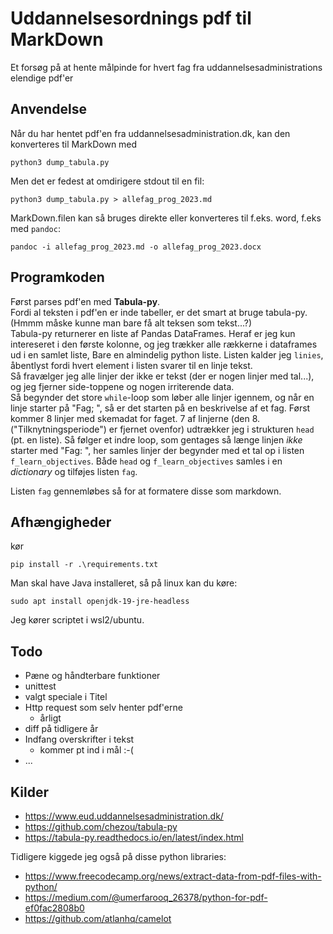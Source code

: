﻿# Uddannelsesordnings pdf til MarkDown

Et forsøg på at hente målpinde for hvert fag fra uddannelsesadministrations elendige pdf'er

## Anvendelse

Når du har hentet pdf'en fra uddannelsesadministration.dk, kan den konverteres til MarkDown med 

    python3 dump_tabula.py

Men det er fedest at omdirigere stdout til en fil:

    python3 dump_tabula.py > allefag_prog_2023.md

MarkDown.filen kan så bruges direkte eller konverteres til f.eks. word, f.eks med `pandoc`:

    pandoc -i allefag_prog_2023.md -o allefag_prog_2023.docx

## Programkoden

Først parses pdf'en med __Tabula-py__.  
Fordi al teksten i pdf'en er inde tabeller, er det smart at bruge tabula-py. (Hmmm måske kunne man bare få alt teksen som tekst...?)  
Tabula-py returnerer en liste af Pandas DataFrames. Heraf er jeg kun intereseret i den første kolonne, og jeg trækker alle rækkerne i dataframes ud i en samlet liste, Bare en almindelig python liste. Listen kalder jeg `linies`, åbentlyst fordi hvert element i listen svarer til en linje tekst.  
Så fravælger jeg alle linjer der ikke er tekst (der er nogen linjer med tal...), og jeg fjerner side-toppene og nogen irriterende data.  
Så begynder det store `while`-loop som løber alle linjer igennem, og når en linje starter på "Fag; ", så er det starten på en beskrivelse af et fag.
Først kommer 8 linjer med skemadat for faget. 7 af linjerne (den 8. ("Tilknytningsperiode") er fjernet ovenfor) udtrækker jeg i strukturen `head` (pt. en liste).
Så følger et indre loop, som gentages så længe linjen _ikke_ starter med "Fag: ", her samles linjer der begynder med et tal op i listen `f_learn_objectives`.
Både `head` og `f_learn_objectives` samles i en _dictionary_ og tilføjes listen `fag`.  

Listen `fag` gennemløbes så for at formatere disse som markdown.

## Afhængigheder

kør

    pip install -r .\requirements.txt


Man skal have Java installeret, så på linux kan du køre:

    sudo apt install openjdk-19-jre-headless

Jeg kører scriptet i wsl2/ubuntu.

## Todo

* Pæne og håndterbare funktioner
* unittest
* valgt speciale i Titel
* Http request som selv henter pdf'erne
  * årligt
* diff på tidligere år
* Indfang overskrifter i tekst
  * kommer pt ind i mål :-(
* ... 

## Kilder

* <https://www.eud.uddannelsesadministration.dk/>
* <https://github.com/chezou/tabula-py>
* <https://tabula-py.readthedocs.io/en/latest/index.html>

Tidligere kiggede jeg også på disse python libraries:

* <https://www.freecodecamp.org/news/extract-data-from-pdf-files-with-python/>
* <https://medium.com/@umerfarooq_26378/python-for-pdf-ef0fac2808b0>
* <https://github.com/atlanhq/camelot>
